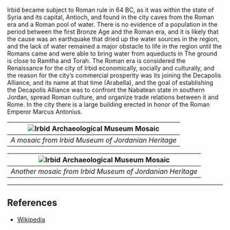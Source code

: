 Irbid became subject to Roman rule in 64 BC, as it was within the state of Syria and its capital, Antioch, and found in
the city caves from the Roman era and a Roman pool of water. There is no evidence of a population in the period between
the first Bronze Age and the Roman era, and it is likely that the cause was an earthquake that dried up the water
sources in the region, and the lack of water remained a major obstacle to life in the region until the Romans came and
were able to bring water from aqueducts in The ground is close to Ramtha and Torah. The Roman era is considered the
Renaissance for the city of Irbid economically, socially and culturally, and the reason for the city’s commercial
prosperity was its joining the Decapolis Alliance, and its name at that time (Arabella), and the goal of establishing
the Decapolis Alliance was to confront the Nabatean state in southern Jordan, spread Roman culture, and organize trade
relations between it and Rome. In the city there is a large building erected in honor of the Roman Emperor Marcus
Antonius.

| ![Irbid Archaeological Museum Mosaic](resource:assets/images/chapters/1-history/lessons_images/mosaic1.jpg) |
|-------------------------------------------------------------------------------------------------------------|
| *A mosaic from Irbid Museum of Jordanian Heritage*                                                          |

| ![Irbid Archaeological Museum Mosaic](resource:assets/images/chapters/1-history/lessons_images/mosaic2.jpg) |
|-------------------------------------------------------------------------------------------------------------|
| *Another mosaic from Irbid Museum of Jordanian Heritage*                                                    |

--------

## References

* [Wikipedia](https://en.wikipedia.org/wiki/Irbid)